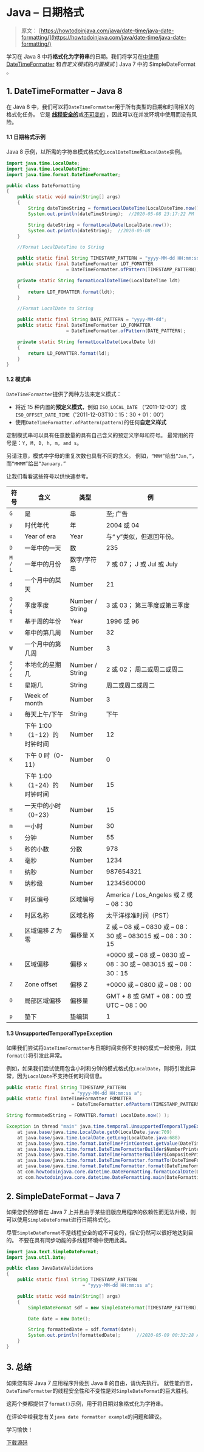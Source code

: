 # Java – 日期格式

> 原文： [https://howtodoinjava.com/java/date-time/java-date-formatting/](https://howtodoinjava.com/java/date-time/java-date-formatting/)

学习在 Java 8 中将**格式化为字符串**的日期。我们将学习在[中使用](https://howtodoinjava.com/java/date-time/java-date-examples/) [DateTimeFormatter](https://howtodoinjava.com/java/date-time/java8-datetimeformatter-example/) 和*自定义模式*的*内置模式* ] Java 7 中的 SimpleDateFormat 。

## 1\. DateTimeFormatter – Java 8

在 Java 8 中，我们可以将`DateTimeFormatter`用于所有类型的日期和时间相关的格式化任务。 它是 [**线程安全的**](https://howtodoinjava.com/java/multi-threading/what-is-thread-safety/)或[不可变的](https://howtodoinjava.com/java/basics/how-to-make-a-java-class-immutable/) ，因此可以在并发环境中使用而没有风险。

#### 1.1 日期格式示例

Java 8 示例，以所需的字符串模式格式化`LocalDateTime`和`LocalDate`实例。

```java
import java.time.LocalDate;
import java.time.LocalDateTime;
import java.time.format.DateTimeFormatter;

public class DateFormatting 
{
	public static void main(String[] args) 
	{
		String dateTimeString = formatLocalDateTime(LocalDateTime.now()); 
		System.out.println(dateTimeString);  //2020-05-08 23:17:22 PM

		String dateString = formatLocalDate(LocalDate.now()); 
		System.out.println(dateString);  //2020-05-08
	}

	//Format LocalDateTime to String

	public static final String TIMESTAMP_PATTERN = "yyyy-MM-dd HH:mm:ss a"; 
	public static final DateTimeFormatter LDT_FOMATTER 
                      = DateTimeFormatter.ofPattern(TIMESTAMP_PATTERN);

	private static String formatLocalDateTime(LocalDateTime ldt)
	{
		return LDT_FOMATTER.format(ldt);
	}

	//Format LocalDate to String

	public static final String DATE_PATTERN = "yyyy-MM-dd"; 
	public static final DateTimeFormatter LD_FOMATTER 
                      = DateTimeFormatter.ofPattern(DATE_PATTERN);

	private static String formatLocalDate(LocalDate ld)
	{
		return LD_FOMATTER.format(ld);
	}
}

```

#### 1.2 模式串

`DateTimeFormatter`提供了两种方法来定义模式：

*   将近 15 种内置的**预定义模式**，例如 `ISO_LOCAL_DATE` （'2011-12-03'）或`ISO_OFFSET_DATE_TIME`（'2011-12-03T10：15：30 + 01：00'）
*   使用`DateTimeFormatter.ofPattern(pattern)`的任何**自定义样式**

定制模式串可以具有任意数量的具有自己含义的预定义字母和符号。 最常用的符号是：`Y, M, D, h, m, and s`。

另请注意，模式中字母的重复次数也具有不同的含义。 例如，`“MMM”`给出`“Jan,”`，而`“MMMM”`给出`“January.”`

让我们看看这些符号以供快速参考。

| 符号 | 含义 | 类型 | 例 |
| --- | --- | --- | --- |
| `G` | 是 | 串 | 至; 广告 |
| `y` | 时代年代 | 年 | 2004 或 04 |
| `u` | Year of era | Year | 与“ y”类似，但返回年份。 |
| `D` | 一年中的一天 | 数 | 235 |
| `M / L` | 一年中的月份 | 数字/字符串 | 7 或 07； J 或 Jul 或 July |
| `d` | 一个月中的某天 | Number | 21 |
| `Q / q` | 季度季度 | Number / String | 3 或 03； 第三季度或第三季度 |
| `Y` | 基于周的年份 | Year | 1996 或 96 |
| `w` | 年中的第几周 | Number | 32 |
| `W` | 一个月中的第几周 | Number | 3 |
| `e / c` | 本地化的星期几 | Number / String | 2 或 02； 周二或周二或周二 |
| `E` | 星期几 | String | 周二或周二或周二 |
| `F` | Week of month | Number | 3 |
| `a` | 每天上午/下午 | String | 下午 |
| `h` | 下午 1:00（1-12）的时钟时间 | Number | 12 |
| `K` | 下午 0 时（0-11） | Number | 0 |
| `k` | 下午 1:00（1-24）的时钟时间 | Number | 15 |
| `H` | 一天中的小时（0-23） | Number | 15 |
| `m` | 一小时 | Number | 30 |
| `s` | 分钟 | Number | 55 |
| `S` | 秒的小数 | 分数 | 978 |
| `A` | 毫秒 | Number | 1234 |
| `n` | 纳秒 | Number | 987654321 |
| `N` | 纳秒级 | Number | 1234560000 |
| `V` | 时区编号 | 区域编号 | America / Los_Angeles 或 Z 或 – 08：30 |
| `z` | 时区名称 | 区域名称 | 太平洋标准时间（PST） |
| `X` | 区域偏移 *Z* 为零 | 偏移量 X | Z 或 – 08 或 – 0830 或 – 08：30 或 – 083015 或 – 08：30：15 |
| `x` | 区域偏移 | 偏移 x | +0000 或 – 08 或 – 0830 或 – 08：30 或 – 083015 或 – 08：30：15 |
| `Z` | Zone offset | 偏移 Z | +0000 或 – 0800 或 – 08：00 |
| `O` | 局部区域偏移 | 偏移量 | GMT + 8 或 GMT + 08：00 或 UTC – 08：00 |
| `p` | 垫下 | 垫编辑 | 1 |

#### 1.3 UnsupportedTemporalTypeException

如果我们尝试将`DateTimeFormatter`与日期时间实例不支持的模式一起使用，则其`format()`将引发此异常。

例如，如果我们尝试使用包含小时和分钟的模式格式化`LocalDate`，则将引发此异常，因为`LocalDate`不支持任何时间信息。

```java
public static final String TIMESTAMP_PATTERN 
						= "yyyy-MM-dd HH:mm:ss a"; 
public static final DateTimeFormatter FOMATTER 
						= DateTimeFormatter.ofPattern(TIMESTAMP_PATTERN);

String formmatedString = FOMATTER.format( LocalDate.now() );

```

```java
Exception in thread "main" java.time.temporal.UnsupportedTemporalTypeException: Unsupported field: HourOfDay
	at java.base/java.time.LocalDate.get0(LocalDate.java:709)
	at java.base/java.time.LocalDate.getLong(LocalDate.java:688)
	at java.base/java.time.format.DateTimePrintContext.getValue(DateTimePrintContext.java:308)
	at java.base/java.time.format.DateTimeFormatterBuilder$NumberPrinterParser.format(DateTimeFormatterBuilder.java:2704)
	at java.base/java.time.format.DateTimeFormatterBuilder$CompositePrinterParser.format(DateTimeFormatterBuilder.java:2343)
	at java.base/java.time.format.DateTimeFormatter.formatTo(DateTimeFormatter.java:1847)
	at java.base/java.time.format.DateTimeFormatter.format(DateTimeFormatter.java:1821)
	at com.howtodoinjava.core.datetime.DateFormatting.formatLocalDate(DateFormatting.java:33)
	at com.howtodoinjava.core.datetime.DateFormatting.main(DateFormatting.java:21)

```

## 2\. SimpleDateFormat – Java 7

如果您仍然停留在 Java 7 上并且由于某些旧版应用程序的依赖性而无法升级，则可以使用`SimpleDateFormat`进行日期格式化。

尽管`SimpleDateFormat`不是线程安全的或不可变的，但它仍然可以很好地达到目的。 不要在具有同步功能的多线程环境中使用此类。

```java
import java.text.SimpleDateFormat;
import java.util.Date;

public class JavaDateValidations 
{
	public static final String TIMESTAMP_PATTERN 
							= "yyyy-MM-dd HH:mm:ss a"; 

	public static void main(String[] args) 
	{
		SimpleDateFormat sdf = new SimpleDateFormat(TIMESTAMP_PATTERN);

		Date date = new Date();

		String formattedDate = sdf.format(date);
		System.out.println(formattedDate);		//2020-05-09 00:32:28 AM
	}
}

```

## 3\. 总结

如果您有将 Java 7 应用程序升级到 Java 8 的自由，请优先执行。 就性能而言，`DateTimeFormatter`的线程安全性和不变性是对`SimpleDateFormat`的巨大胜利。

这两个类都提供了`format()`示例，用于将日期对象格式化为字符串。

在评论中给我您有关`java date formatter example`的问题和建议。

学习愉快！

[下载源码](https://github.com/lokeshgupta1981/Core-Java/tree/master/src/com/howtodoinjava/core/datetime)